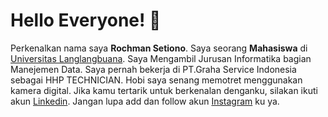 Hello Everyone! 👋
==

Perkenalkan nama saya **Rochman Setiono**.
Saya seorang **Mahasiswa** di [Universitas Langlangbuana](http://www.unla.ac.id/).
Saya Mengambil Jurusan Informatika bagian Manejemen Data.
Saya pernah bekerja di PT.Graha Service Indonesia sebagai HHP TECHNICIAN.
Hobi saya senang memotret menggunakan kamera digital.
Jika kamu tertarik untuk berkenalan denganku, silakan ikuti akun [Linkedin](https://www.linkedin.com/in/rochman-setiono-8212a4202/).
Jangan lupa add dan follow akun [Instagram](https://www.instagram.com/rochmans26/) ku ya.

